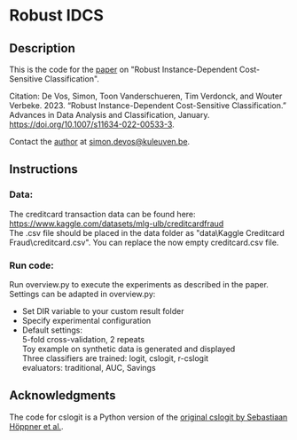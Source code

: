 # Robust IDCS

## Description
This is the code for the [paper](https://link.springer.com/article/10.1007/s11634-022-00533-3) on "Robust Instance-Dependent Cost-Sensitive Classification".

Citation: De Vos, Simon, Toon Vanderschueren, Tim Verdonck, and Wouter Verbeke. 2023. “Robust Instance-Dependent Cost-Sensitive Classification.” Advances in Data Analysis and Classification, January. https://doi.org/10.1007/s11634-022-00533-3.

Contact the [author](https://www.kuleuven.be/wieiswie/nl/person/00148775) at simon.devos@kuleuven.be.

## Instructions
### Data:
The creditcard transaction data can be found here: https://www.kaggle.com/datasets/mlg-ulb/creditcardfraud \
The .csv file should be placed in the data folder as "data\Kaggle Creditcard Fraud\creditcard.csv". You can replace the now empty creditcard.csv file.
### Run code:
Run overview.py to execute the experiments as described in the paper. \
Settings can be adapted in overview.py: 
 * Set DIR variable to your custom result folder 
 * Specify experimental configuration 
 * Default settings:  
     5-fold cross-validation, 2 repeats \
     Toy example on synthetic data is generated and displayed \
     Three classifiers are trained: logit, cslogit, r-cslogit \
     evaluators: traditional, AUC, Savings 

## Acknowledgments
The code for cslogit is a Python version of the [original cslogit by Sebastiaan Höppner et al.](https://github.com/SebastiaanHoppner/CostSensitiveLearning).

